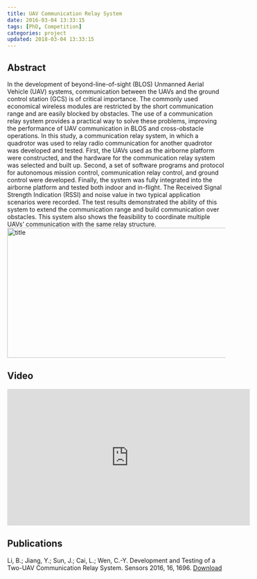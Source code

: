 ```yaml
---
title: UAV Communication Relay System
date: 2016-03-04 13:33:15
tags: [PhD, Competition]
categories: project
updated: 2018-03-04 13:33:15
---
```

## Abstract

In the development of beyond-line-of-sight (BLOS) Unmanned Aerial Vehicle (UAV) systems, communication between the UAVs and the ground control station (GCS) is of critical importance. The commonly used economical wireless modules are restricted by the short communication range and are easily blocked by obstacles. The use of a communication relay system provides a practical way to solve these problems, improving the performance of UAV communication in BLOS and cross-obstacle operations. In this study, a communication relay system, in which a quadrotor was used to relay radio communication for another quadrotor was developed and tested. First, the UAVs used as the airborne platform were constructed, and the hardware for the communication relay system was selected and built up. Second, a set of software programs and protocol for autonomous mission control, communication relay control, and ground control were developed. Finally, the system was fully integrated into the airborne platform and tested both indoor and in-flight. The Received Signal Strength Indication (RSSI) and noise value in two typical application scenarios were recorded. The test results demonstrated the ability of this system to extend the communication range and build communication over obstacles. This system also shows the feasibility to coordinate multiple UAVs’ communication with the same relay structure.
<img src="/images/momson.png" width = "800" height = "300" alt="title" align=center />
<!-- more -->

## Video

<iframe width="560" height="315" src="https://www.youtube.com/embed/HxN0oafNmzw" frameborder="0" allowfullscreen></iframe>


## Publications

Li, B.; Jiang, Y.; Sun, J.; Cai, L.; Wen, C.-Y. Development and Testing of a Two-UAV Communication Relay System. Sensors 2016, 16, 1696. <i class="fa fa-download"></i> [Download](http://www.mdpi.com/1424-8220/16/10/1696/pdf)
